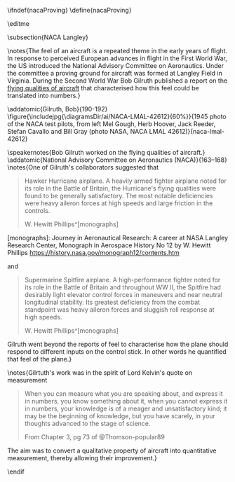 \ifndef{nacaProving}
\define{nacaProving}

\editme

\subsection{NACA Langley}

\notes{The feel of an aircraft is a repeated theme in the early years of flight. In response to perceived European advances in flight in the First World War, the US introduced the National Advisory Committee on Aeronautics. Under the committee a proving ground for aircraft was formed at Langley Field in Virginia. During the Second World War Bob Gilruth published a report on the [flying qualities of aircraft](https://ntrs.nasa.gov/search.jsp?R=19930091834) that characterised how this feel could be translated into numbers.}

\addatomic{Gilruth, Bob}{190-192}
\figure{\includejpg{\diagramsDir/ai/NACA-LMAL-42612}{60%}}{1945 photo of the NACA test pilots, from left Mel Gough, Herb Hoover, Jack Reeder, Stefan Cavallo and Bill Gray (photo NASA, NACA LMAL 42612)}{naca-lmal-42612}

\speakernotes{Bob Gilruth worked on the flying qualities of aircraft.}
\addatomic{National Advisory Committee on Aeronautics (NACA)}{163–168}
\notes{One of Gilruth's collaborators suggested that

> Hawker Hurricane airplane. A heavily armed fighter airplane noted for its role in the Battle of Britain, the Hurricane's flying qualities were found to be generally satisfactory. The most notable deficiencies were heavy aileron forces at high speeds and large friction in the controls.
>
> W. Hewitt Phillips^[monographs]

[monographs]: Journey in Aeronautical Research: A career at NASA Langley Research Center, Monograph in Aerospace History No 12 by W. Hewitt Phillips https://history.nasa.gov/monograph12/contents.htm

and

> Supermarine Spitfire airplane. A high-performance fighter noted for its role in the Battle of Britain and throughout WW II, the Spitfire had desirably light elevator control forces in maneuvers and near neutral longitudinal stability. Its greatest deficiency from the combat standpoint was heavy aileron forces and sluggish roll response at high speeds.
>
> W. Hewitt Phillips^[monographs]

Gilruth went beyond the reports of feel to characterise how the plane should respond to different inputs on the control stick. In other words he quantified that feel of the plane.}

\notes{Gilrtuth's work was in the spirit of Lord Kelvin's quote on measurement

> When you can measure what you are speaking about, and express it in numbers, you know something about it, when you cannot express it in numbers, your knowledge is of a meager and unsatisfactory kind; it may be the beginning of knowledge, but you have scarely, in your thoughts advanced to the stage of science.
>
> From Chapter 3, pg 73 of @Thomson-popular89

The aim was to convert a qualitative property of aircraft into quantitative measurement, thereby allowing their improvement.}


\endif
